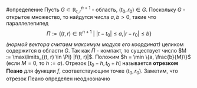 #определение 
Пусть $G \subset \mathbb{R}^{n + 1}_{t,r}$ - область, $(t_0, r_0) \in G$. Поскольку $G$ - открытое множество, то найдутся числа $a, b > 0$, такие что параллелепипед
$$\Pi := \{ (t, r) \in \mathbb{R}^{n + 1}\ | \ |t - t_0| \le a, |r - r_0| \le b \}$$
*(нормой вектора считаем максимум модуля его координат)* целиком содержится в области $G$. Так как $\Pi$ - компакт, то существует число $M := \max\limits_{(t, r) \in \Pi} |f(t, r)|$. Положим $h = \min \{a, \frac{b}{M}\}$ (если $M = 0$, то $h := a$). Отрезок $[t_0 - h, t_0 + h]$ называется **отрезком Пеано** для функции $f$, соответствующим точке $(t_0, r_0)$. Заметим, что отрезок Пеано определен неоднозначно
